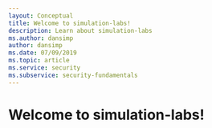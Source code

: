 ```yaml
---
layout: Conceptual
title: Welcome to simulation-labs!
description: Learn about simulation-labs
ms.author: dansimp
author: dansimp
ms.date: 07/09/2019
ms.topic: article
ms.service: security
ms.subservice: security-fundamentals
---
```


# Welcome to simulation-labs!